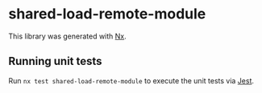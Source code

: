 # shared-load-remote-module

This library was generated with [Nx](https://nx.dev).

## Running unit tests

Run `nx test shared-load-remote-module` to execute the unit tests via [Jest](https://jestjs.io).
